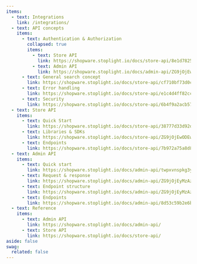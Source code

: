 ```yaml
---
items:
  - text: Integrations
    link: /integrations/
  - text: API concepts
    items:
      - text: Authentication & Authorization
        collapsed: true
        items:
          - text: Store API    
            link: https://shopware.stoplight.io/docs/store-api/8e1d78252fa6f-authentication-and-authorisation
          - text: Admin API   
            link: https://shopware.stoplight.io/docs/admin-api/ZG9jOjEwODA3NjQx-authentication
      - text: General search concept
        link: https://shopware.stoplight.io/docs/store-api/cf710bf73d0cd-search-queries
      - text: Error handling
        link: https://shopware.stoplight.io/docs/store-api/e1c4d4ff82cc4-error-handling
      - text: Security
        link: https://shopware.stoplight.io/docs/store-api/6b4f9a2acb576-security
  - text: Store API
    items:
      - text: Quick Start
        link: https://shopware.stoplight.io/docs/store-api/38777d33d92dc-quick-start-guide
      - text: Libraries & SDKs
        link: https://shopware.stoplight.io/docs/store-api/ZG9jOjEwODEwMjI1-javascript-sd-ks
      - text: Endpoints
        link: https://shopware.stoplight.io/docs/store-api/7b972a75a8d8d-shopware-store-api
  - text: Admin API
    items:
      - text: Quick start
        link: https://shopware.stoplight.io/docs/admin-api/twpxvnspkg3yu-quick-start-guide
      - text: Request & response
        link: https://shopware.stoplight.io/docs/admin-api/ZG9jOjEyMzAzNDU1-request-and-response-structure
      - text: Endpoint structure
        link: https://shopware.stoplight.io/docs/admin-api/ZG9jOjEyMzAzNDU1-request-and-response-structure
      - text: Endpoints
        link: https://shopware.stoplight.io/docs/admin-api/8d53c59b2e6bc-shopware-admin-api      
  - text: Reference
    items:
      - text: Admin API
        link: https://shopware.stoplight.io/docs/admin-api/
      - text: Store API
        link: https://shopware.stoplight.io/docs/store-api/
aside: false
swag:
  related: false
---
```


<SwagLanding image="/landing/themes.png">
    <template #title>Automate, integrate & connect</template>
    <template #description>
        Shopware offers an extensive Admin API that allows for way more than just reading and writing data. Learn how to make the most of it and build integrations, connectors or imports.
    </template>
    <template #ctas>
        <PageRef page="/docs/concepts/api/" title="Kick start here and explore" sub="Dive into the basics of authentication, privileges, reading and writing data, working with errors." />
    </template>
    <template #exposed>
        <SwagLandingCardList>
            <template #cards>
                <SwagLandingCard page="/docs/guides/integrations-api/general-concepts/search-criteria">
                    <template #title>Criteria concept</template>
                    <template #sub>Understand the search criteria, a powerful concept to read, filter and aggregate data through the Admin API.</template>
                </SwagLandingCard>
                <SwagLandingCard page="https://shopware.stoplight.io/docs/admin-api/fdd24cc76f22d-order-overview">
                    <template #title>Automate processes</template>
                    <template #sub>Transition order or payment states, send out emails, clear caches - automation can make life a lot easier - and more efficient.</template>
                </SwagLandingCard>
                <SwagLandingCard page="https://shopware.stoplight.io/docs/admin-api/faf8f8e4e13a0-bulk-payloads">
                    <template #title>Bulk operations</template>
                    <template #sub>Perform multiple write operations like creating, updating and deleting simultaneously.</template>
                </SwagLandingCard>
            </template>
        </SwagLandingCardList>
    </template>
</SwagLanding>